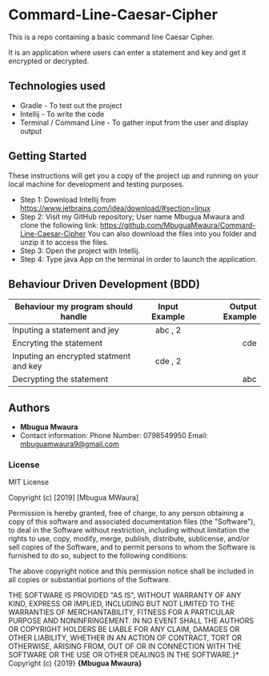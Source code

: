# Commard-Line-Caesar-Cipher
This is a repo containing a basic command line Caesar Cipher.

It is an application where users can enter a statement and key and get it encrypted or decrypted.

## Technologies used

* Gradle - To test out the project
* Intellij - To write the code
* Terminal / Command Line - To gather input from the user and display output

## Getting Started

These instructions will get you a copy of the project up and running on your local machine for development and testing purposes. 

* Step 1:
Download Intellij from https://www.jetbrains.com/idea/download/#section=linux
* Step 2:
Visit my GitHub repository; User name Mbugua Mwaura and clone the following link: https://github.com/MbuguaMwaura/Commard-Line-Caesar-Cipher
You can also download the files into you folder and unzip it to access the files.
* Step 3:
Open the project with Intellij.
* Step 4:
Type java App on the terminal in order to launch the application.


## Behaviour Driven Development (BDD)

|Behaviour my program should handle	           |    Input Example	                 |       Output Example         |
|----------------------------------------------|:-----------------------------------:|-----------------------------:|       
|Inputing a statement and jey                  |     abc , 2                           |                              |    
|Encryting the statement                              |   	            	         |        cde          |
|Inputing an encrypted statment and key                 |     cde , 2                |              |
|Decrypting the statement                      |                                   |    abc                   |


## Authors

* **Mbugua Mwaura** 
* Contact information: Phone Number: 0798549950 Email: mbuguamwaura9@gmail.com


### License
MIT License

Copyright (c) [2019] [Mbugua MWaura]

Permission is hereby granted, free of charge, to any person obtaining a copy
of this software and associated documentation files (the "Software"), to deal
in the Software without restriction, including without limitation the rights
to use, copy, modify, merge, publish, distribute, sublicense, and/or sell
copies of the Software, and to permit persons to whom the Software is
furnished to do so, subject to the following conditions:

The above copyright notice and this permission notice shall be included in all
copies or substantial portions of the Software.

THE SOFTWARE IS PROVIDED "AS IS", WITHOUT WARRANTY OF ANY KIND, EXPRESS OR
IMPLIED, INCLUDING BUT NOT LIMITED TO THE WARRANTIES OF MERCHANTABILITY,
FITNESS FOR A PARTICULAR PURPOSE AND NONINFRINGEMENT. IN NO EVENT SHALL THE
AUTHORS OR COPYRIGHT HOLDERS BE LIABLE FOR ANY CLAIM, DAMAGES OR OTHER
LIABILITY, WHETHER IN AN ACTION OF CONTRACT, TORT OR OTHERWISE, ARISING FROM,
OUT OF OR IN CONNECTION WITH THE SOFTWARE OR THE USE OR OTHER DEALINGS IN THE
SOFTWARE.}*
Copyright (c) {2019} **{Mbugua  Mwaura}**





